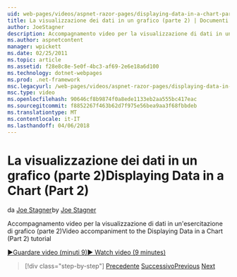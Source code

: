 ```yaml
---
uid: web-pages/videos/aspnet-razor-pages/displaying-data-in-a-chart-part-2
title: La visualizzazione dei dati in un grafico (parte 2) | Documenti Microsoft
author: JoeStagner
description: Accompagnamento video per la visualizzazione di dati in un'esercitazione di grafico (parte 2)
ms.author: aspnetcontent
manager: wpickett
ms.date: 02/25/2011
ms.topic: article
ms.assetid: f28e8c8e-5e0f-4bc3-af69-2e6e18a6d100
ms.technology: dotnet-webpages
ms.prod: .net-framework
msc.legacyurl: /web-pages/videos/aspnet-razor-pages/displaying-data-in-a-chart-part-2
msc.type: video
ms.openlocfilehash: 90646cf8b9874f0a8ede1133eb2aa555bc417eac
ms.sourcegitcommit: f8852267f463b62d7f975e56bea9aa3f68fbbdeb
ms.translationtype: MT
ms.contentlocale: it-IT
ms.lasthandoff: 04/06/2018
---
```

<a name="displaying-data-in-a-chart-part-2"></a><span data-ttu-id="d43ec-103">La visualizzazione dei dati in un grafico (parte 2)</span><span class="sxs-lookup"><span data-stu-id="d43ec-103">Displaying Data in a Chart (Part 2)</span></span>
====================
<span data-ttu-id="d43ec-104">da [Joe Stagner](https://github.com/JoeStagner)</span><span class="sxs-lookup"><span data-stu-id="d43ec-104">by [Joe Stagner](https://github.com/JoeStagner)</span></span>

<span data-ttu-id="d43ec-105">Accompagnamento video per la visualizzazione di dati in un'esercitazione di grafico (parte 2)</span><span class="sxs-lookup"><span data-stu-id="d43ec-105">Video accompaniment to the Displaying Data in a Chart (Part 2) tutorial</span></span>

[<span data-ttu-id="d43ec-106">&#9654;Guardare video (minuti 9)</span><span class="sxs-lookup"><span data-stu-id="d43ec-106">&#9654; Watch video (9 minutes)</span></span>](https://channel9.msdn.com/Blogs/ASP-NET-Site-Videos/displaying-data-in-a-chart-part-2)

> [!div class="step-by-step"]
> <span data-ttu-id="d43ec-107">[Precedente](displaying-data-in-a-chart-part-1.md)
> [Successivo](working-with-files.md)</span><span class="sxs-lookup"><span data-stu-id="d43ec-107">[Previous](displaying-data-in-a-chart-part-1.md)
[Next](working-with-files.md)</span></span>
